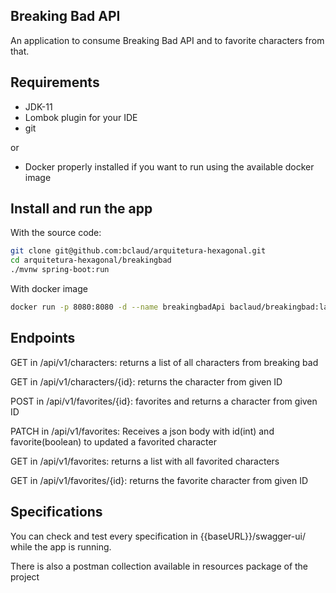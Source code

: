 ## Breaking Bad API

An application to consume Breaking Bad API and to favorite characters from that.

## Requirements
- JDK-11
- Lombok plugin for your IDE
- git

or

- Docker properly installed if you want to run using the available docker image

## Install and run the app

With the source code:
```bash
git clone git@github.com:bclaud/arquitetura-hexagonal.git
cd arquitetura-hexagonal/breakingbad
./mvnw spring-boot:run
```

With docker image 
```bash
docker run -p 8080:8080 -d --name breakingbadApi baclaud/breakingbad:latest
```

## Endpoints

GET in /api/v1/characters: returns a list of all characters from breaking bad

GET in /api/v1/characters/{id}: returns the character from given ID

POST in /api/v1/favorites/{id}: favorites and returns a character from given ID

PATCH in /api/v1/favorites: Receives a json body with id(int) and favorite(boolean) to updated a favorited character

GET in /api/v1/favorites: returns a list with all favorited characters

GET in /api/v1/favorites/{id}: returns the favorite character from given ID

## Specifications 

You can check and test every specification in {{baseURL}}/swagger-ui/ while the app is running.

There is also a postman collection available in resources package of the project